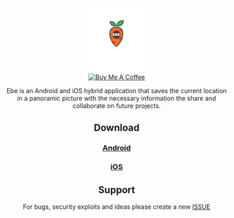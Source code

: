 <html>
<div align="center">
  <img src="https://github.com/schnipdip/EBE/blob/main/EBE.png" width="150" height="150" /> 
</div>

<div align="center">
<a href="https://www.buymeacoffee.com/ebeapp" target="_blank"><img src="https://cdn.buymeacoffee.com/buttons/v2/default-yellow.png" alt="Buy Me A Coffee" style="height: 60px !important;width: 217px !important;" ></a>
</html>

Ebe is an Android and iOS hybrid application that saves the current location in a panoramic picture with the necessary information the share and collaborate on future projects.

## Download
### [Android]
### [iOS]

## Support
For bugs, security exploits and ideas please create a new [ISSUE]

[ISSUE]: https://github.com/schnipdip/EBE/issues
[Android]: https://google.com
[iOS]: https://apple.com
